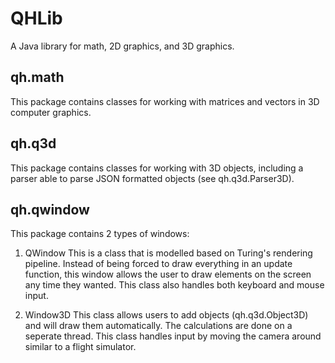 # QHLib

A Java library for math, 2D graphics, and 3D graphics.

## qh.math

This package contains classes for working with matrices and vectors in 3D computer graphics.

## qh.q3d

This package contains classes for working with 3D objects, including a parser able to parse JSON formatted objects (see qh.q3d.Parser3D).

## qh.qwindow

This package contains 2 types of windows: 

1. QWindow
  This is a class that is modelled based on Turing's rendering pipeline. Instead of being forced to draw everything in an update function, this window allows the user to draw elements on the screen any time they wanted. This class also handles both keyboard and mouse input.

2. Window3D
  This class allows users to add objects (qh.q3d.Object3D) and will draw them automatically. The calculations are done on a seperate thread. This class handles input by moving the camera around similar to a flight simulator.
